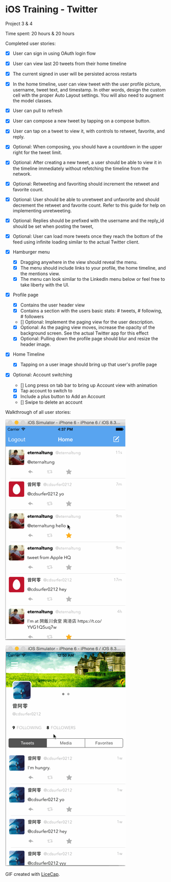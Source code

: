 # iOS Training - Twitter

Project 3 & 4

Time spent: 20 hours & 20 hours

Completed user stories:

 * [x] User can sign in using OAuth login flow
 * [x] User can view last 20 tweets from their home timeline
 * [x] The current signed in user will be persisted across restarts
 * [x] In the home timeline, user can view tweet with the user profile picture, username, tweet text, and timestamp. In other words, design the custom cell with the proper Auto Layout settings. You will also need to augment the model classes.
 * [x] User can pull to refresh
 * [x] User can compose a new tweet by tapping on a compose button.
 * [x] User can tap on a tweet to view it, with controls to retweet, favorite, and reply.
 * [x] Optional: When composing, you should have a countdown in the upper right for the tweet limit.
 * [x] Optional: After creating a new tweet, a user should be able to view it in the timeline immediately without refetching the timeline from the network.
 * [x] Optional: Retweeting and favoriting should increment the retweet and favorite count.
 * [x] Optional: User should be able to unretweet and unfavorite and should decrement the retweet and favorite count. Refer to this guide for help on implementing unretweeting.
 * [x] Optional: Replies should be prefixed with the username and the reply_id should be set when posting the tweet,
 * [x] Optional: User can load more tweets once they reach the bottom of the feed using infinite loading similar to the actual Twitter client.

 * [x] Hamburger menu
   * [x] Dragging anywhere in the view should reveal the menu.
   * [x] The menu should include links to your profile, the home timeline, and the mentions view.
   * [x] The menu can look similar to the LinkedIn menu below or feel free to take liberty with the UI.

 * [x] Profile page
   * [x] Contains the user header view
   * [x] Contains a section with the users basic stats: # tweets, # following, # followers
   * [] Optional: Implement the paging view for the user description.
   * [x] Optional: As the paging view moves, increase the opacity of the background screen. See the actual Twitter app for this effect
   * [x] Optional: Pulling down the profile page should blur and resize the header image.

 * [x] Home Timeline
   * [x] Tapping on a user image should bring up that user's profile page

 * [x] Optional: Account switching
   * [] Long press on tab bar to bring up Account view with animation
   * [x] Tap account to switch to
   * [x] Include a plus button to Add an Account
   * [] Swipe to delete an account

Walkthrough of all user stories:

![Video Walkthrough](project_1.gif)

![Video Walkthrough](project_2.gif)

GIF created with [LiceCap](http://www.cockos.com/licecap/).
